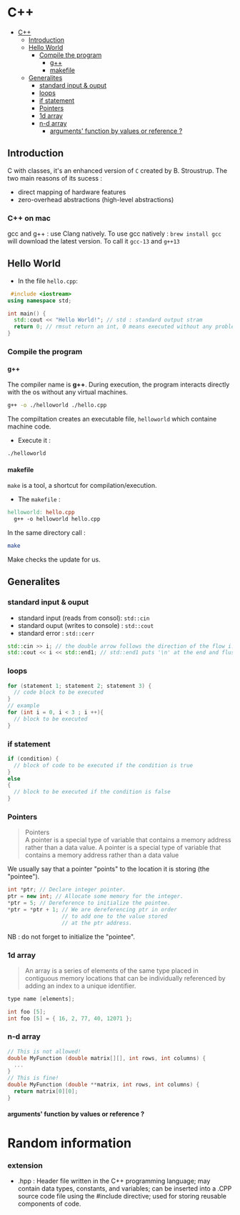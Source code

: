 # C++

- [C++](#c)
  - [Introduction](#introduction)
  - [Hello World](#hello-world)
    - [Compile the program](#compile-the-program)
      - [g++](#g)
      - [makefile](#makefile)
  - [Generalites](#generalites)
    - [standard input \& ouput](#standard-input--ouput)
    - [loops](#loops)
    - [if statement](#if-statement)
    - [Pointers](#pointers)
    - [1d array](#1d-array)
    - [n-d array](#n-d-array)
      - [arguments' function by values or reference ?](#arguments-function-by-values-or-reference-)

## Introduction

C with classes, it's an enhanced version of `C` created by B. Stroustrup. 
The two main reasons of its sucess : 
- direct mapping of hardware features
- zero-overhead abstractions (high-level abstractions)

### C++ on mac
gcc and  g++ : use Clang natively. 
To use gcc natively : `brew install gcc` will download the latest version. To call it `gcc-13` and `g++13` 

## Hello World

- In the file `hello.cpp`: 
```cpp
 #include <iostream>
using namespace std;

int main() {
  std::cout << "Hello World!"; // std : standard output stram
  return 0; // rmsut return an int, 0 means executed without any problem
} 
```

### Compile the program 

#### g++

The compiler name is **g++**.
During execution, the program interacts directly with the os without any virtual machines. 

```bash
g++ -o ./helloworld ./hello.cpp
```

The compiltation creates an executable file, `helloworld` which containe machine code. 

- Execute it : 
```bash
./helloworld
```

#### makefile
`make` is a tool, a shortcut for compilation/execution. 

- The `makefile` : 
```makefile
helloworld: hello.cpp
  g++ -o helloworld hello.cpp
```
In the same directory call : 
```bash
make
```
Make checks the update for us. 


## Generalites

### standard input & ouput 
- standard input (reads from consol): `std::cin`
- standard ouput (writes to console) : `std::cout`
- standard error : `std::cerr`

```cpp
std::cin >> i; // the double arrow follows the direction of the flow i.e from the console TO the variable
std::cout << i << std::end1; // std::end1 puts '\n' at the end and flushes the stream
```


### loops  

```cpp
for (statement 1; statement 2; statement 3) {
  // code block to be executed
}
// example 
for (int i = 0, i < 3 ; i ++){
  // block to be executed
}
```


### if statement

```cpp
if (condition) {
  // block of code to be executed if the condition is true
}
else
{
  // block to be executed if the condition is false
}
```

### Pointers

> Pointers  
> A pointer is a special type of variable that contains a memory address rather than a data value. A pointer is a special type of variable that contains a memory address rather than a data value

We usually say that a pointer "points" to the location it is storing (the "pointee").

```cpp
int *ptr; // Declare integer pointer.
ptr = new int; // Allocate some memory for the integer.
*ptr = 5; // Dereference to initialize the pointee.
*ptr = *ptr + 1; // We are dereferencing ptr in order
                 // to add one to the value stored
                 // at the ptr address.
```

NB : do not forget to initialize the "pointee". 

### 1d array

> An array is a series of elements of the same type placed in contiguous memory locations that can be individually referenced by adding an index to a unique identifier.


```cpp
type name [elements];
```

```cpp
int foo [5];
int foo [5] = { 16, 2, 77, 40, 12071 };
```


### n-d array
```cpp
// This is not allowed!
double MyFunction (double matrix[][], int rows, int columns) {
  ...
}
// This is fine!
double MyFunction (double **matrix, int rows, int columns) {
  return matrix[0][0];
}
```



#### arguments' function by values or reference ?


# Random information
### extension
- .hpp : Header file written in the C++ programming language; may contain data types, constants, and variables; can be inserted into a .CPP source code file using the #include directive; used for storing reusable components of code.
